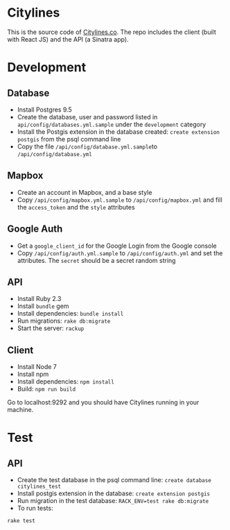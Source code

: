 Citylines
=========

This is the source code of [Citylines.co](http://www.citylines.co). The repo includes the client (built with React JS) and the API (a Sinatra app).

Development
===========
Database
--------
- Install Postgres 9.5
- Create the database, user and password listed in `api/config/databases.yml.sample` under the `development` category
- Install the Postgis extension in the database created: `create extension postgis` from the psql command line
- Copy the file `/api/config/database.yml.sample`to `/api/config/database.yml`

Mapbox
------
- Create an account in Mapbox, and a base style
- Copy `/api/config/mapbox.yml.sample` to `/api/config/mapbox.yml` and fill the `access_token` and the `style` attributes

Google Auth
-----------
- Get a `google_client_id` for the Google Login from the Google console
- Copy `/api/config/auth.yml.sample` to `/api/config/auth.yml` and set the attributes. The `secret` should be a secret random string

API
---
- Install Ruby 2.3
- Install `bundle` gem
- Install dependencies: `bundle install`
- Run migrations: `rake db:migrate`
- Start the server: `rackup`

Client
------
- Install Node 7
- Install npm
- Install dependencies: `npm install`
- Build: `npm run build`

Go to localhost:9292 and you should have Citylines running in your machine.

Test
====
API
---
- Create the test database in the psql command line: `create database citylines_test`
- Install postgis extension in the database: `create extension postgis`
- Run migration in the test database: `RACK_ENV=test rake db:migrate`
- To run tests:
```
rake test
```
